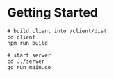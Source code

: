 # Getting Started

```
# build client into /client/dist
cd client
npm run build

# start server
cd ../server
go run main.go
```
